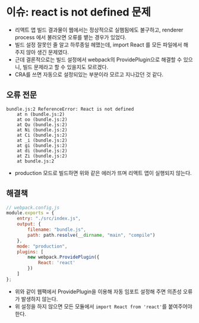 # 이슈: react is not defined 문제
- 리액트 앱 빌드 결과물이 웹에서는 정상적으로 실햄됨에도 불구하고, renderer process 에서 불러오면 오류를 뱉는 경우가 있었다.
- 빌드 설정 잘못인 줄 알고 하루종일 헤맸는데, import React 를 모든 파일에서 해 주지 않아 생긴 문제였다.
- 근데 결론적으로는 빌드 설정에서 webpack의 ProvidePlugin으로 해결할 수 있으니, 빌드 문제라고 할 수 있을지도 모르겠다. 
- CRA를 쓰면 자동으로 설정되있는 부분이라 모르고 지나갔던 것 같다.

## 오류 전문
```console
bundle.js:2 ReferenceError: React is not defined
    at n (bundle.js:2)
    at oo (bundle.js:2)
    at Qu (bundle.js:2)
    at Ni (bundle.js:2)
    at Ci (bundle.js:2)
    at _i (bundle.js:2)
    at gi (bundle.js:2)
    at di (bundle.js:2)
    at Zi (bundle.js:2)
    at bundle.js:2
```
- production 모드로 빌드하면 위와 같은 에러가 뜨며 리액트 앱이 실행되지 않는다.

## 해결책
```javascript
// webpack.config.js
module.exports = {
    entry: "./src/index.js",
    output: {
        filename: "bundle.js",
        path: path.resolve(__dirname, "main", "compile")
    },
    mode: "production",
    plugins: [
        new webpack.ProvidePlugin({
            React: 'react'
        })
    ]
};
```
- 위와 같이 웹팩에서 ProvidePlugin을 이용해 자동 임포트 설정해 주면 의존성 오류가 발생하지 않는다.
- 위 설정을 하지 않으면 모든 모듈에서 `import React from 'react'`를 붙여주어야 한다.
